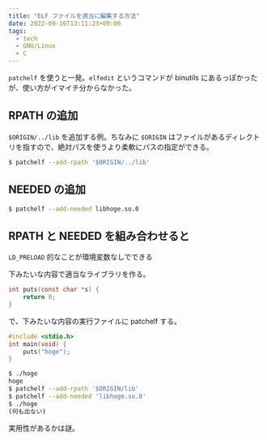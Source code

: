 ```yaml
---
title: "ELF ファイルを適当に編集する方法"
date: 2022-09-16T13:11:23+09:00
tags:
  - tech
  - GNU/Linux
  - C
---
```


`patchelf` を使うと一発。`elfedit` というコマンドが binutils にあるっぽかったが、使い方がイマイチ分からなかった。

## RPATH の追加

`$ORIGIN/../lib` を追加する例。ちなみに `$ORIGIN` はファイルがあるディレクトリを指すので、絶対パスを使うより柔軟にパスの指定ができる。

```bash
$ patchelf --add-rpath '$ORIGIN/../lib'
```

## NEEDED の追加

```bash
$ patchelf --add-needed libhoge.so.0
```

## RPATH と NEEDED を組み合わせると

`LD_PRELOAD` 的なことが環境変数なしでできる

下みたいな内容で適当なライブラリを作る。

```c
int puts(const char *s) {
    return 0;
}
```

で、下みたいな内容の実行ファイルに patchelf する。

```c
#include <stdio.h>
int main(void) {
    puts("hoge");
}
```

```bash
$ ./hoge
hoge
$ patchelf --add-rpath '$ORIGIN/lib'
$ patchelf --add-needed 'libhoge.so.0'
$ ./hoge
(何も出ない)
```

実用性があるかは謎。
